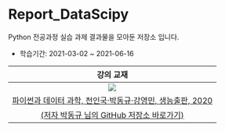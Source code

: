 # Report_DataScipy

Python 전공과정 실습 과제 결과물을 모아둔 저장소 입니다.
- 학습기간: 2021-03-02 ~ 2021-06-16

| 강의 교재 |
| :-: |
| ![](https://bookthumb-phinf.pstatic.net/cover/177/180/17718057.jpg?type=m140&udate=20210509) |
| [파이썬과 데이터 과학, 천인국·박동규·강영민, 생능출판, 2020](https://book.naver.com/bookdb/book_detail.naver?bid=17718057) |
| [(저자 박동규 님의 GitHub 저장소 바로가기)](https://github.com/dongupak/DataSciPy) |
